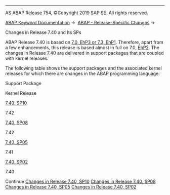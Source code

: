   

* * *

AS ABAP Release 754, ©Copyright 2019 SAP SE. All rights reserved.

[ABAP Keyword Documentation](https://help.sap.com/doc/abapdocu_754_index_htm/7.54/en-US/abenabap.htm) →  [ABAP - Release-Specific Changes](https://help.sap.com/doc/abapdocu_754_index_htm/7.54/en-US/abennews.htm) → 

Changes in Release 7.40 and Its SPs

ABAP Release 7.40 is based on [7.0, EhP3 or 7.3, EhP1](https://help.sap.com/doc/abapdocu_754_index_htm/7.54/en-US/abennews-703.htm). Therefore, apart from a few enhancements, this release is based almost in full on 7.0, [EhP2](https://help.sap.com/doc/abapdocu_754_index_htm/7.54/en-US/abennews-71.htm). The changes in Release 7.40 are delivered in support packages that are coupled with kernel releases.

The following table shows the support packages and the associated kernel releases for which there are changes in the ABAP programming language:

Support Package

Kernel Release

[7.40, SP10](https://help.sap.com/doc/abapdocu_754_index_htm/7.54/en-US/abennews-740_sp10.htm)

7.42

[7.40, SP08](https://help.sap.com/doc/abapdocu_754_index_htm/7.54/en-US/abennews-740_sp08.htm)

7.42

[7.40, SP05](https://help.sap.com/doc/abapdocu_754_index_htm/7.54/en-US/abennews-740_sp05.htm)

7.41

[7.40, SP02](https://help.sap.com/doc/abapdocu_754_index_htm/7.54/en-US/abennews-740_sp02.htm)

7.40

Continue
[Changes in Release 7.40, SP10](https://help.sap.com/doc/abapdocu_754_index_htm/7.54/en-US/abennews-740_sp10.htm)
[Changes in Release 7.40, SP08](https://help.sap.com/doc/abapdocu_754_index_htm/7.54/en-US/abennews-740_sp08.htm)
[Changes in Release 7.40, SP05](https://help.sap.com/doc/abapdocu_754_index_htm/7.54/en-US/abennews-740_sp05.htm)
[Changes in Release 7.40, SP02](https://help.sap.com/doc/abapdocu_754_index_htm/7.54/en-US/abennews-740_sp02.htm)